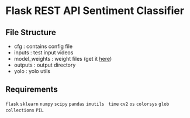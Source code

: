 # Flask REST API Sentiment Classifier

## File Structure
 - cfg : contains config file
 - inputs : test input videos 
 - model_weights : weight files (get it [here](https://drive.google.com/file/d/1XVKG-AVK1q4FU706tbTpnq6vGZ4PSAP8/view?usp=sharing))
 - outputs : output directory
 - yolo : yolo utils


## Requirements
`flask` 
`sklearn`
`numpy`
`scipy`
`pandas`
`imutils `
`time`
`cv2`
`os`
`colorsys`
`glob`
`collections`
`PIL`
